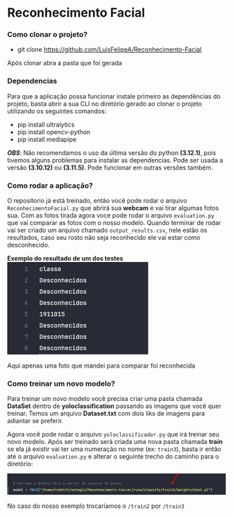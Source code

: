 # Reconhecimento Facial

### Como clonar o projeto?

- git clone https://github.com/LuisFelipeA/Reconhecimento-Facial

Após clonar abra a pasta que foi gerada

### Dependencias
Para que a aplicação possa funcionar instale primeiro as dependências do projeto, basta abrir a sua CLI no diretório gerado ao clonar o projeto utilizando os seguintes comandos:

- pip install ultralytics
- pip install opencv-python
- pip install mediapipe

***OBS***: Não recomendamos o uso da última versão do python **(3.12.1)**, pois tivemos alguns problemas para instalar as dependencias. Pode ser usada a versão **(3.10.12)** ou **(3.11.5)**. Pode funcionar em outras versões também.

### Como rodar a aplicação?

O repositorio já está treinado, então você pode rodar o arquivo `ReconhecimentoFacial.py` que abrirá sua **webcam** e vai tirar algumas fotos sua. Com as fotos tirada agora voce pode rodar o arquivo `evaluation.py` que vai comparar as fotos com o nosso modelo. Quando terminar de rodar vai ser criado um arquivo chamado `output_results.csv`, nele estão os resultados, caso seu rosto não seja reconhecido ele vai estar como desconhecido.

**Exemplo do resultado de um dos testes**
![Alt text](./doc/img_readme1.jpeg)

Aqui apenas uma foto que mandei para comparar foi reconhecida

### Como treinar um novo modelo?

Para treinar um novo modelo você precisa criar uma pasta chamada **DataSet** dentro de **yoloclassification** passando as imagens que você quer treinar. Temos um arquivo **Dataset.txt** com dois liks de imagens para adiantar se preferir.

Agora você pode rodar  o arquivo `yoloclassificador.py` que irá treinar seu novo modelo. Após ser treinado será criada uma nova pasta chamada **train** se ela já existir vai ter uma numeração no nome (ex: `train3`), basta ir então até o arquivo `evaluation.py` e alterar o seguinte trecho do caminho para o diretório: 

![Alt text](./doc/img_readme2.jpeg)

No caso do nosso exemplo trocaríamos o `/train2` por `/train3`

